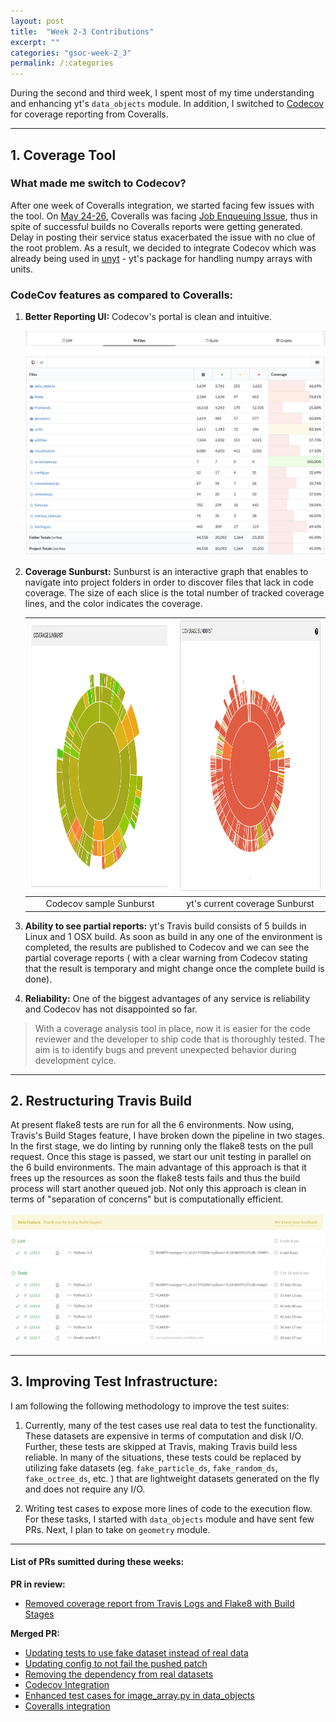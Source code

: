 ```yaml
---
layout: post
title:  "Week 2-3 Contributions"
excerpt: ""  
categories: "gsoc-week-2_3"
permalink: /:categories
---
```


 <style type="text/css">
.page-header { color: #fff; text-align: center; background-color: #159957; background-image: linear-gradient(120deg, #1a2a6c, #b21f1f, #fdbb2d); }
  </style>

During the second and third week, I spent most of my time understanding and enhancing yt's `data_objects` module. In addition, I switched to [Codecov](https://codecov.io/gh/yt-project/yt) for coverage reporting from Coveralls.

---

## 1. Coverage Tool
### What made me switch to Codecov?
After one week of Coveralls integration, we started facing few issues with the tool. On [May 24-26](http://status.coveralls.io/), Coveralls was facing [Job Enqueuing Issue](http://status.coveralls.io/incidents/5hqrzr0y77qh), thus in spite of successful builds no Coveralls reports were getting generated. Delay in posting their service status exacerbated the issue with no clue of the root problem. As a result, we decided to integrate Codecov which was already being used in [unyt](https://github.com/yt-project/unyt) - yt's package for handling numpy arrays with units.

### CodeCov features as compared to Coveralls:

1. **Better Reporting UI:** Codecov's portal is clean and intuitive.

	![](assets/better-ui.PNG "CodeCov's intuitive coverage user interface (yt codebase) ")


2. **Coverage Sunburst:** Sunburst is an interactive graph that enables to navigate into project folders in order to discover files that lack in code coverage. The size of each slice is the total number of tracked coverage lines, and the color indicates the coverage.

	| <img src="assets/sample-sunburst-codecov.gif" style="width:513px;height:435px"/> | <img src="assets/yt-sunburst-inital-coverage.PNG" style="width:513px;height:435px"/>|
	|:---:|:---:| 
	| Codecov sample Sunburst | yt's current coverage Sunburst |

3. **Ability to see partial reports:** yt's Travis build consists of 5 builds in Linux and 1 OSX build. As soon as build in any one of the environment is completed, the results are published to Codecov and we can see the partial coverage reports ( with a clear warning from Codecov stating that the result is temporary and might change once the complete build is done).

4. **Reliability:** One of the biggest advantages of any service is reliability and Codecov has not disappointed so far.

> With a coverage analysis tool in place, now it is easier for the code reviewer and the developer to ship code that is thoroughly tested. The aim is to identify bugs and prevent unexpected behavior during development cylce.

---

## 2. Restructuring Travis Build
 
At present flake8 tests are run for all the 6 environments. Now using, Travis's Build Stages feature, I have broken down the pipeline in two stages. In the first stage, we do linting by running only the flake8 tests on the pull request. Once this stage is passed, we start our unit testing in parallel on the 6 build environments. The main advantage of this approach is that it frees up the resources as soon the flake8 tests fails and thus the build process will start another queued job. Not only this approach is clean in terms of "separation of concerns" but is computationally efficient.

![](assets/build-stages.PNG "Travis build split into two stages")

---

## 3. Improving Test Infrastructure:

I am following the following methodology to improve the test suites:

1. Currently, many of the test cases use real data to test the functionality. These datasets are expensive in terms of computation and disk I/O. Further, these tests are skipped at Travis, making Travis build less reliable. In many of the situations, these tests could be replaced by utilizing fake datasets (eg. `fake_particle_ds`, `fake_random_ds`, `fake_octree_ds`, etc. ) that are lightweight datasets generated on the fly and does not require any I/O. 

2. Writing test cases to expose more lines of code to the execution flow. For these tasks, I started with `data_objects` module and have sent few PRs. Next, I plan to take on `geometry` module. 

---

#### List of PRs sumitted during these weeks:

**PR in review:**
 - [Removed coverage report from Travis Logs and Flake8 with Build Stages](https://github.com/yt-project/yt/pull/1810)
 
**Merged PR:**
- [Updating tests to use fake dataset instead of real data](https://github.com/yt-project/yt/pull/1809)
- [ Updating config to not fail the pushed patch ](https://github.com/yt-project/yt/pull/1805)
- [ Removing the dependency from real datasets ](https://github.com/yt-project/yt/pull/1801)
- [ Codecov Integration ](https://github.com/yt-project/yt/pull/1800)
- [ Enhanced test cases for image_array.py in data_objects ](https://github.com/yt-project/yt/pull/1798)
- [ Coveralls integration ](https://github.com/yt-project/yt/pull/1784)
